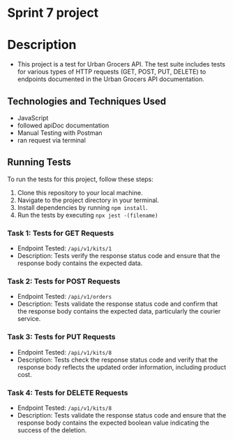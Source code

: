 # Sprint 7 project

# Description

- This project is a test for Urban Grocers API. The test suite includes tests for various types of HTTP requests (GET, POST, PUT, DELETE) to endpoints documented in the Urban Grocers API documentation.

## Technologies and Techniques Used

- JavaScript
- followed apiDoc documentation 
- Manual Testing with Postman
- ran request via terminal

## Running Tests

To run the tests for this project, follow these steps:

1. Clone this repository to your local machine.
2. Navigate to the project directory in your terminal.
3. Install dependencies by running `npm install`.
4. Run the tests by executing `npx jest -(filename)`

### Task 1: Tests for GET Requests

- Endpoint Tested: `/api/v1/kits/1`
- Description: Tests verify the response status code and ensure that the response body contains the expected data.

### Task 2: Tests for POST Requests

- Endpoint Tested: `/api/v1/orders`
- Description: Tests validate the response status code and confirm that the response body contains the expected data, particularly the courier service.

### Task 3: Tests for PUT Requests

- Endpoint Tested: `/api/v1/kits/8`
- Description: Tests check the response status code and verify that the response body reflects the updated order information, including product cost.

### Task 4: Tests for DELETE Requests

- Endpoint Tested: `/api/v1/kits/8`
- Description: Tests validate the response status code and ensure that the response body contains the expected boolean value indicating the success of the deletion.
